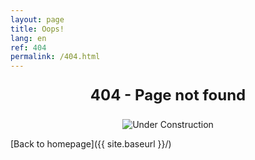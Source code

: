 ```yaml
---
layout: page
title: Oops!
lang: en
ref: 404
permalink: /404.html
---
```


<p style="text-align: center; font-weight: bold; font-size: 24px;">
404 - Page not found
</p>

<p style="text-align: center;">
  <img src="https://rabbit-world.github.io/euro-agency/assets/images/404.jpg" alt="Under Construction" style="max-width: 50%; height: auto;">
</p>

[Back to homepage]({{ site.baseurl }}/)